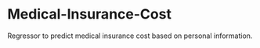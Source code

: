 # Medical-Insurance-Cost
Regressor to predict medical insurance cost based on personal information.
